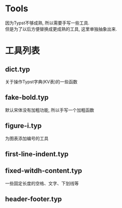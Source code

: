# Tools
因为Typst不够成熟, 所以需要手写一些工具. \
但是为了以后方便替换成更成熟的工具, 这里单独抽象出来.

# 工具列表
## dict.typ
关于操作Typst字典(KV表)的一些函数

## fake-bold.typ
默认宋体没有加粗功能, 所以手写一个加粗函数

## figure-i.typ
为图表添加编号的工具

## first-line-indent.typ

## fixed-witdh-content.typ
一些固定长度的空格、文字、下划线等

## header-footer.typ
